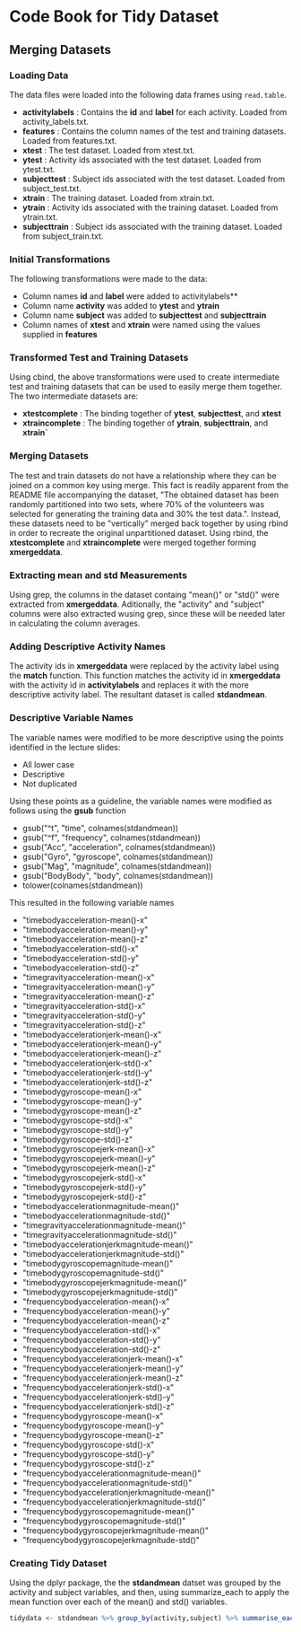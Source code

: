 # Code Book for Tidy Dataset

## Merging Datasets

### Loading Data
The data files were loaded into the following data frames using `read.table`.
* **activitylabels** : Contains the **id** and **label** for each activity.  Loaded from activity_labels.txt.
* **features** : Contains the column names of the test and training datasets.  Loaded from features.txt.
* **xtest** : The test dataset.  Loaded from xtest.txt.
* **ytest** : Activity ids associated with the test dataset.  Loaded from ytest.txt.
* **subjecttest** : Subject ids associated with the test dataset.  Loaded from subject_test.txt.
* **xtrain** : The training dataset.  Loaded from xtrain.txt.
* **ytrain** : Activity ids associated with the training dataset.  Loaded from ytrain.txt.
* **subjecttrain** : Subject ids associated with the training dataset.  Loaded from subject_train.txt.

### Initial Transformations
The following transformations were made to the data:
* Column names **id** and **label** were added to activitylabels**
* Column name **activity** was added to **ytest** and **ytrain**
* Column name **subject** was added to **subjecttest** and **subjecttrain**
* Column names of **xtest** and **xtrain** were named using the values supplied in **features**

### Transformed Test and Training Datasets
Using cbind, the above transformations were used to create intermediate test and training datasets that can be used to easily merge them together.  The two intermediate datasets are:
* **xtestcomplete** : The binding together of **ytest**, **subjecttest**, and **xtest**
* **xtraincomplete** : The binding together of **ytrain**, **subjecttrain**, and **xtrain`**

### Merging Datasets
The test and train datasets do not have a relationship where they can be joined on a common key using merge.  This fact is readily apparent from the README file accompanying the dataset, "The obtained dataset has been randomly partitioned into two sets, where 70% of the volunteers was selected for generating the training data and 30% the test data.".  Instead, these datasets need to be "vertically" merged back together by using rbind in order to recreate the original unpartitioned dataset.  Using rbind, the **xtestcomplete** and **xtraincomplete** were merged together forming **xmergeddata**.

### Extracting mean and std Measurements
Using grep, the columns in the dataset containg "mean()" or "std()" were extracted from **xmergeddata**.  Aditionally, the "activity" and "subject" columns were also extracted wusing grep, since these will be needed later in calculating the column averages.

### Adding Descriptive Activity Names
The activity ids in **xmergeddata** were replaced by the activity label using the **match** function.  This function matches the activity id in **xmergeddata** with the activity id in **activitylabels** and replaces it with the more descriptive activity label.  The resultant dataset is called **stdandmean**.

### Descriptive Variable Names
The variable names were modified to be more descriptive using the points identified in the lecture slides:
* All lower case
* Descriptive
* Not duplicated

Using these points as a guideline, the variable names were modified as follows using the **gsub** function
* gsub("^t", "time", colnames(stdandmean))
* gsub("^f", "frequency", colnames(stdandmean))
* gsub("Acc", "acceleration", colnames(stdandmean))
* gsub("Gyro", "gyroscope", colnames(stdandmean))
* gsub("Mag", "magnitude", colnames(stdandmean))
* gsub("BodyBody", "body", colnames(stdandmean))
* tolower(colnames(stdandmean))

This resulted in the following variable names
* "timebodyacceleration-mean()-x"                 
* "timebodyacceleration-mean()-y"                
* "timebodyacceleration-mean()-z"                 
* "timebodyacceleration-std()-x"                 
* "timebodyacceleration-std()-y"                  
* "timebodyacceleration-std()-z"                 
* "timegravityacceleration-mean()-x"              
* "timegravityacceleration-mean()-y"             
* "timegravityacceleration-mean()-z"              
* "timegravityacceleration-std()-x"              
* "timegravityacceleration-std()-y"               
* "timegravityacceleration-std()-z"              
* "timebodyaccelerationjerk-mean()-x"             
* "timebodyaccelerationjerk-mean()-y"            
* "timebodyaccelerationjerk-mean()-z"             
* "timebodyaccelerationjerk-std()-x"             
* "timebodyaccelerationjerk-std()-y"              
* "timebodyaccelerationjerk-std()-z"             
* "timebodygyroscope-mean()-x"                    
* "timebodygyroscope-mean()-y"                   
* "timebodygyroscope-mean()-z"                    
* "timebodygyroscope-std()-x"                    
* "timebodygyroscope-std()-y"                     
* "timebodygyroscope-std()-z"                    
* "timebodygyroscopejerk-mean()-x"                
* "timebodygyroscopejerk-mean()-y"               
* "timebodygyroscopejerk-mean()-z"                
* "timebodygyroscopejerk-std()-x"                
* "timebodygyroscopejerk-std()-y"                 
* "timebodygyroscopejerk-std()-z"                
* "timebodyaccelerationmagnitude-mean()"          
* "timebodyaccelerationmagnitude-std()"          
* "timegravityaccelerationmagnitude-mean()"       
* "timegravityaccelerationmagnitude-std()"       
* "timebodyaccelerationjerkmagnitude-mean()"      
* "timebodyaccelerationjerkmagnitude-std()"      
* "timebodygyroscopemagnitude-mean()"             
* "timebodygyroscopemagnitude-std()"             
* "timebodygyroscopejerkmagnitude-mean()"         
* "timebodygyroscopejerkmagnitude-std()"         
* "frequencybodyacceleration-mean()-x"            
* "frequencybodyacceleration-mean()-y"           
* "frequencybodyacceleration-mean()-z"            
* "frequencybodyacceleration-std()-x"            
* "frequencybodyacceleration-std()-y"             
* "frequencybodyacceleration-std()-z"            
* "frequencybodyaccelerationjerk-mean()-x"        
* "frequencybodyaccelerationjerk-mean()-y"       
* "frequencybodyaccelerationjerk-mean()-z"        
* "frequencybodyaccelerationjerk-std()-x"        
* "frequencybodyaccelerationjerk-std()-y"         
* "frequencybodyaccelerationjerk-std()-z"        
* "frequencybodygyroscope-mean()-x"               
* "frequencybodygyroscope-mean()-y"              
* "frequencybodygyroscope-mean()-z"               
* "frequencybodygyroscope-std()-x"               
* "frequencybodygyroscope-std()-y"                
* "frequencybodygyroscope-std()-z"               
* "frequencybodyaccelerationmagnitude-mean()"     
* "frequencybodyaccelerationmagnitude-std()"     
* "frequencybodyaccelerationjerkmagnitude-mean()" 
* "frequencybodyaccelerationjerkmagnitude-std()" 
* "frequencybodygyroscopemagnitude-mean()"        
* "frequencybodygyroscopemagnitude-std()"        
* "frequencybodygyroscopejerkmagnitude-mean()"    
* "frequencybodygyroscopejerkmagnitude-std()"  

### Creating Tidy Dataset
Using the dplyr package, the the **stdandmean** datset was grouped by the activity and subject variables, and then, using summarize_each to apply the mean function over each of the mean() and std() variables.
```r
tidydata <- stdandmean %>% group_by(activity,subject) %>% summarise_each(funs(mean),-subject,-activity)
```
